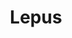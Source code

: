 ---
title: "Lepus"
hashtag: lepus
borders:
  - Caelum
  - Canis Major
  - Columba
  - Eridanus
  - Monoceros
  - Orion
tags:
  - Constellation
---